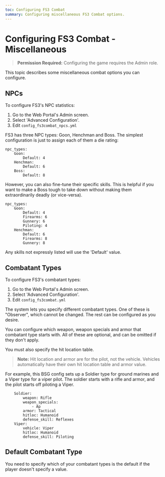 ```yaml
---
toc: Configuring FS3 Combat
summary: Configuring miscellaneous FS3 Combat options.
---
```

# Configuring FS3 Combat - Miscellaneous

> **Permission Required:** Configuring the game requires the Admin role.

This topic describes some miscellaneous combat options you can configure.

## NPCs

To configure FS3's NPC statistics:

1. Go to the Web Portal's Admin screen.
2. Select 'Advanced Configuration'.
3. Edit `config_fs3combat_npcs.yml`

FS3 has three NPC types: Goon, Henchman and Boss.  The simplest configuration is just to assign each of them a die rating:

    npc_types:
        Goon:
            Default: 4
        Henchman:
            Default: 6
        Boss:
            Default: 8

However, you can also fine-tune their specific skills.  This is helpful if you want to make a Boss tough to take down without making them extraordinarily deadly (or vice-versa).

    npc_types:
        Goon:
            Default: 4
            Firearms: 6
            Gunnery: 6
            Piloting: 4
        Henchman:
            Default: 6
            Firearms: 8
            Gunnery: 8

Any skills not expressly listed will use the 'Default' value.

## Combatant Types

To configure FS3's combatant types:

1. Go to the Web Portal's Admin screen.
2. Select 'Advanced Configuration'.
3. Edit `config_fs3combat.yml`

The system lets you specify different combatant types.  One of these is "Observer", which cannot be changed.  The rest can be configured as you desire.

You can configure which weapon, weapon specials and armor that combatant type starts with.  All of these are optional, and can be omitted if they don't apply.  

You must also specify the hit location table.  

> **Note:** Hit location and armor are for the pilot, not the vehicle.  Vehicles automatically have their own hit location table and armor value.

For example, this BSG config sets up a Soldier type for ground marines and a Viper type for a viper pilot.  The soldier starts with a rifle and armor, and the pilot starts off piloting a Viper.

        Soldier:
            weapon: Rifle
            weapon_specials: 
                - Ap
            armor: Tactical
            hitloc: Humanoid
            defense_skill: Reflexes
        Viper:
            vehicle: Viper
            hitloc: Humanoid
            defense_skill: Piloting

## Default Combatant Type

You need to specify which of your combatant types is the default if the player doesn't specify a value.
